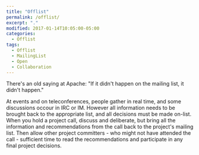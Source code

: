 ```yaml
---
title: "Offlist"
permalink: /offlist/
excerpt: "."
modified: 2017-01-14T10:05:00-05:00
categories:
  - Offlist
tags:
  - Offlist
  - MailingList
  - Open
  - Collaboration
---
```


There's an old saying at Apache: "If it didn't happen on the mailing list, it didn't happen."

At events and on teleconferences, people gather in real time, and some discussions occour in IRC or IM. However all information needs to be brought back to the appropriate list, and all decisions must be made on-list.  When you hold a project call, discuss and deliberate, but bring all the information and recommendations from the call back to the project's mailing list.  Then allow other project committers - who might not have attended the call - sufficient time to read the recommendations and participate in any final project decisions.
